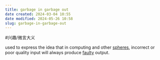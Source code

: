 ```yaml
---
title: garbage in garbage out
date created: 2024-03-04 10:55
date modified: 2024-05-26 10:58
slug: garbage-in-garbage-out
---
```


#兴趣/微言大义 

used to express the idea that in computing and other [spheres](https://www.google.com.hk/search?newwindow=1&sca_esv=58a3278dcf2e83ca&sxsrf=ACQVn0-0pAttxFfP_wiLNAtdNLPiCRgQcA:1709520950470&q=spheres&si=AKbGX_okS0g0kR2PXn0TLBASIc0mFilVlMTbqDXlZxP3qbWya5ClhYHlfULt0geXbwf-gkm_Mrg7USOpPUny3xl1dfyPhylAog19DjeyRH1Qni_8kWwuRDs%3D&expnd=1), incorrect or poor quality input will always produce [faulty](https://www.google.com.hk/search?newwindow=1&sca_esv=58a3278dcf2e83ca&sxsrf=ACQVn0-0pAttxFfP_wiLNAtdNLPiCRgQcA:1709520950470&q=faulty&si=AKbGX_qTCvK6ifvkUBYDz4foaFZieKJQuMw9dXGsZA2H-F0-5rq9bozIiQ0BbH-WQvJORU6__zQxJodIsgZCCSLFBrPf6WEUFQ%3D%3D&expnd=1) output.

